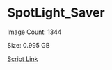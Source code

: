 # SpotLight_Saver

Image Count: 1344

Size: 0.995 GB

[Script Link](https://github.com/liuyal/Archive/blob/master/Python/Utilities/Miscellaneous/spotlight_saver.py)